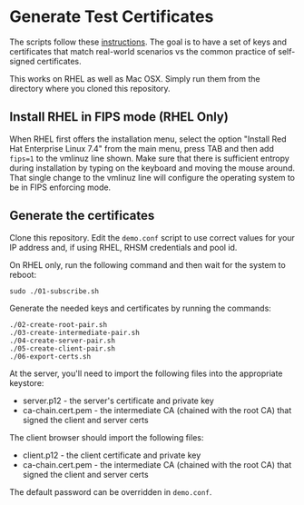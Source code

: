 # Generate Test Certificates
The scripts follow these
[instructions](https://jamielinux.com/docs/openssl-certificate-authority/index.html).
The goal is to have a set of keys and certificates that match
real-world scenarios vs the common practice of self-signed certificates.

This works on RHEL as well as Mac OSX. Simply run them from the
directory where you cloned this repository.

## Install RHEL in FIPS mode (RHEL Only)
When RHEL first offers the installation menu, select the option
"Install Red Hat Enterprise Linux 7.4" from the main menu, press
TAB and then add `fips=1` to the vmlinuz line shown.  Make sure
that there is sufficient entropy during installation by typing on
the keyboard and moving the mouse around.  That single change to
the vmlinuz line will configure the operating system to be in FIPS
enforcing mode.

## Generate the certificates
Clone this repository.  Edit the `demo.conf` script to use correct
values for your IP address and, if using RHEL, RHSM credentials and
pool id.

On RHEL only, run the following command and then wait for the system
to reboot:

    sudo ./01-subscribe.sh

Generate the needed keys and certificates by running the commands:

    ./02-create-root-pair.sh
    ./03-create-intermediate-pair.sh
    ./04-create-server-pair.sh
    ./05-create-client-pair.sh
    ./06-export-certs.sh

At the server, you'll need to import the following files into the
appropriate keystore:

* server.p12 - the server's certificate and private key
* ca-chain.cert.pem - the intermediate CA (chained with the root CA) that signed the client and server certs
    
The client browser should import the following files:

* client.p12 - the client certificate and private key
* ca-chain.cert.pem - the intermediate CA (chained with the root CA) that signed the client and server certs

The default password can be overridden in `demo.conf`.

